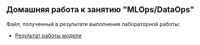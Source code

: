 ## **Домашняя работа к занятию "MLOps/DataOps"**

Файл, полученный в результате выполнения лабораторной работы:
- [Результат работы модели](screen_01.jpg)